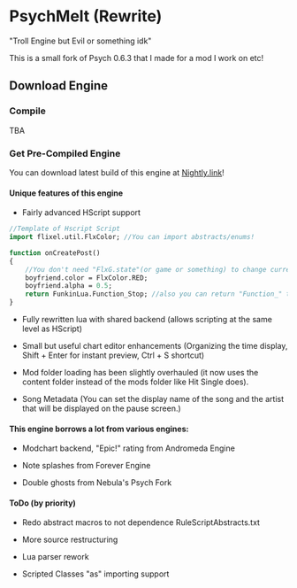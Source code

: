 # PsychMelt (Rewrite)

"Troll Engine but Evil or something idk"

This is a small fork of Psych 0.6.3 that I made for a mod I work on etc!

## Download Engine
### Compile
TBA

### Get Pre-Compiled Engine
You can download latest build of this engine at [Nightly.link](https://nightly.link/soushimiya/PsychMelt-Rewrite-mirror/workflows/main/main/windowsBuild.zip)!

#### Unique features of this engine

- Fairly advanced HScript support
```haxe
//Template of Hscript Script
import flixel.util.FlxColor; //You can import abstracts/enums!

function onCreatePost()
{
    //You don't need "FlxG.state"(or game or something) to change current Instance
    boyfriend.color = FlxColor.RED;
    boyfriend.alpha = 0.5;
    return FunkinLua.Function_Stop; //also you can return "Function_" thing like doing in lua!
}
```
- Fully rewritten lua with shared backend (allows scripting at the same level as HScript)

- Small but useful chart editor enhancements (Organizing the time display, Shift + Enter for instant preview, Ctrl + S shortcut)

- Mod folder loading has been slightly overhauled (it now uses the content folder instead of the mods folder like Hit Single does).

- Song Metadata (You can set the display name of the song and the artist that will be displayed on the pause screen.)

#### This engine borrows a lot from various engines:

- Modchart backend, "Epic!" rating from Andromeda Engine

- Note splashes from Forever Engine

- Double ghosts from Nebula's Psych Fork

#### ToDo (by priority)

- Redo abstract macros to not dependence RuleScriptAbstracts.txt

- More source restructuring

- Lua parser rework

- Scripted Classes "as" importing support